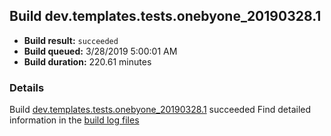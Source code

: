 ## Build dev.templates.tests.onebyone_20190328.1
- **Build result:** `succeeded`
- **Build queued:** 3/28/2019 5:00:01 AM
- **Build duration:** 220.61 minutes
### Details
Build [dev.templates.tests.onebyone_20190328.1](https://winappstudio.visualstudio.com/web/build.aspx?pcguid=a4ef43be-68ce-4195-a619-079b4d9834c2&builduri=vstfs%3a%2f%2f%2fBuild%2fBuild%2f27385) succeeded
Find detailed information in the [build log files](https://uwpctdiags.blob.core.windows.net/buildlogs/dev.templates.tests.onebyone_20190328.1_logs.zip)
